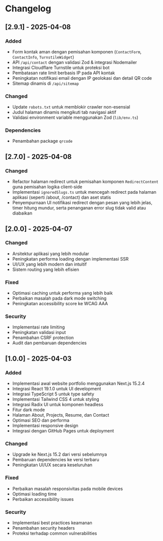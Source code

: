 # Changelog

## [2.9.1] - 2025-04-08

### Added
- Form kontak aman dengan pemisahan komponen (`ContactForm`, `ContactInfo`, `TurnstileWidget`)
- API `/api/contact` dengan validasi Zod & integrasi Nodemailer
- Integrasi Cloudflare Turnstile untuk proteksi bot
- Pembatasan rate limit berbasis IP pada API kontak
- Peningkatan notifikasi email dengan IP geolokasi dan detail QR code
- Sitemap dinamis di `/api/sitemap`

### Changed
- Update `robots.txt` untuk memblokir crawler non-esensial
- Judul halaman dinamis mengikuti tab navigasi aktif
- Validasi environment variable menggunakan Zod (`lib/env.ts`)

### Dependencies
- Penambahan package `qrcode`

## [2.7.0] - 2025-04-08

### Changed
- Refactor halaman redirect untuk pemisahan komponen `RedirectContent` guna pemisahan logika client-side
- Implementasi `ignoredSlugs.ts` untuk mencegah redirect pada halaman aplikasi (seperti /about, /contact) dan aset statis
- Penyempurnaan UI notifikasi redirect dengan pesan yang lebih jelas, timer hitung mundur, serta penanganan error slug tidak valid atau diabaikan

## [2.0.0] - 2025-04-07

### Changed
- Arsitektur aplikasi yang lebih modular
- Peningkatan performa loading dengan implementasi SSR
- UI/UX yang lebih modern dan intuitif
- Sistem routing yang lebih efisien

### Fixed
- Optimasi caching untuk performa yang lebih baik
- Perbaikan masalah pada dark mode switching
- Peningkatan accessibility score ke WCAG AAA

### Security
- Implementasi rate limiting
- Peningkatan validasi input
- Penambahan CSRF protection
- Audit dan pembaruan dependencies

## [1.0.0] - 2025-04-03

### Added
- Implementasi awal website portfolio menggunakan Next.js 15.2.4
- Integrasi React 19.1.0 untuk UI development
- Integrasi TypeScript 5 untuk type safety
- Implementasi Tailwind CSS 4 untuk styling
- Integrasi Radix UI untuk komponen headless
- Fitur dark mode
- Halaman About, Projects, Resume, dan Contact
- Optimasi SEO dan performa
- Implementasi responsive design
- Integrasi dengan GitHub Pages untuk deployment

### Changed
- Upgrade ke Next.js 15.2 dari versi sebelumnya
- Pembaruan dependencies ke versi terbaru
- Peningkatan UI/UX secara keseluruhan

### Fixed
- Perbaikan masalah responsivitas pada mobile devices
- Optimasi loading time
- Perbaikan accessibility issues

### Security
- Implementasi best practices keamanan
- Penambahan security headers
- Proteksi terhadap common vulnerabilities